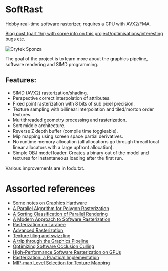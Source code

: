 # SoftRast
Hobby real-time software rasterizer, requires a CPU with AVX2/FMA.

[Blog post (part 1/n) with some info on this project/optimisations/interesting bugs etc.](https://karltechno.com/posts/software-rasterizer-pt1/)

![Crytek Sponza](https://i.imgur.com/CE8z2bV.jpg)

The goal of the project is to learn more about the graphics pipeline, software rendering and SIMD programming. 

## Features:
- SIMD (AVX2) rasterization/shading.
- Perspective correct interpolation of attributes.
- Fixed point rasterization with 8 bits of sub pixel precision.
- Texture sampling with billinear interpolation and tiled/morton order textures.
- Multithreaded geometry processing and rasterization.
- Sort middle architecture.
- Reverse Z depth buffer (compile time toggleable).
- Mip mapping using screen space partial derivatives.
- No runtime memory allocation (all allocations go through thread local linear allocators with a large upfront allocation).
- Simple OBJ model loader. Creates a binary out of the model and textures for instantaneous loading after the first run.

Various improvements are in todo.txt.

# Assorted references
- [Some notes on Graphics Hardware](http://fileadmin.cs.lth.se/cs/Personal/Tomas_Akenine-Moller/gh20121127.pdf) 
- [A Parallel Algorithm for Polygon Rasterization](https://www.cs.drexel.edu/~david/Classes/Papers/comp175-06-pineda.pdf) 
- [A Sorting Classification of Parallel Rendering](http://www.cs.cmu.edu/afs/cs/academic/class/15869-f11/www/readings/molnar94_sorting.pdf)
- [A Modern Approach to Software Rasterization](https://www.semanticscholar.org/paper/A-Modern-Approach-to-Software-Rasterization-Taylor/082e452fea9591687e8c5eea51e6c7c5ff1f18aa)
- [Rasterization on Larabee](http://www.cs.cmu.edu/afs/cs/academic/class/15869-f11/www/readings/abrash09_lrbrast.pdf)
- [Advanced Rasterization](https://web.archive.org/web/20120625103536/http://devmaster.net/forums/topic/1145-advanced-rasterization/)
- [Texture tiling and swizzling](https://fgiesen.wordpress.com/2011/01/17/texture-tiling-and-swizzling/)
- [A trip through the Graphics Pipeline](https://fgiesen.wordpress.com/2011/07/09/a-trip-through-the-graphics-pipeline-2011-index/)
- [Optimizing Software Occlusion Culling](https://fgiesen.wordpress.com/2013/02/17/optimizing-sw-occlusion-culling-index/)
- [High-Performance Software Rasterization on GPUs](https://research.nvidia.com/publication/high-performance-software-rasterization-gpus)
- [Rasterization: a Practical Implementation](https://www.scratchapixel.com/lessons/3d-basic-rendering/rasterization-practical-implementation/overview-rasterization-algorithm)
- [MIP-map Level Selection for Texture Mapping](https://pdfs.semanticscholar.org/9eb3/0298a11e40adf3e3e2ca30b67c3cb90565cf.pdf)
